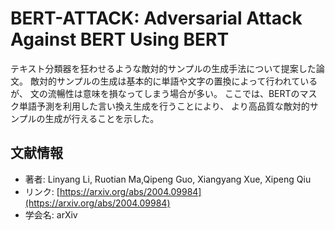 # BERT-ATTACK: Adversarial Attack Against BERT Using BERT
テキスト分類器を狂わせるような敵対的サンプルの生成手法について提案した論文。
敵対的サンプルの生成は基本的に単語や文字の置換によって行われているが、
文の流暢性は意味を損なってしまう場合が多い。
ここでは、BERTのマスク単語予測を利用した言い換え生成を行うことにより、
より高品質な敵対的サンプルの生成が行えることを示した。


## 文献情報
- 著者: Linyang Li, Ruotian Ma,Qipeng Guo, Xiangyang Xue, Xipeng Qiu
- リンク: [https://arxiv.org/abs/2004.09984](https://arxiv.org/abs/2004.09984)
- 学会名: arXiv

